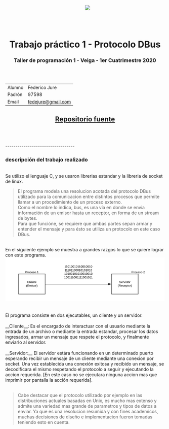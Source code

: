 

<center>
<div style="align: right"><img style="position:absolute" src="https://upload.wikimedia.org/wikipedia/commons/thumb/0/0d/FIUBA_gris_transparente.png/275px-FIUBA_gris_transparente.png"></div>

<br></br>
<br></br>


# <center>Trabajo práctico 1 - Protocolo DBus</center>
### <center>Taller de programación 1 - Veiga - 1er Cuatrimestre 2020

<br></br>

| | |
|---|---|
|  Alumno | Federico Jure  |
| Padrón  |  97598 |
| Email   | fedejure@gmail.com |
## [<center>Repositorio fuente](https://github.com/FedeJure/DBusProtocol)


<br></br>
</center>
----------------------------------

### descripción del trabajo realizado
<br/>Se utilizo el lenguaje C, y se usaron librerias estandar y la libreria de socket de linux.
> El programa modela una resolucion acotada del protocolo DBus utilizado para la comunicacion entre distintos procesos que permite llamar a un procedimiento de un proceso externo. <br/>Como el nombre lo indica, bus, es una vía en donde se envia información de un emisor hasta un receptor, en forma de un stream de bytes. 
<br/> Para que funcióne, se requiere que ambas partes sepan armar y entender el mensaje y para ésto se utiliza un protocolo en este caso DBus.
<br/>
En el siguiente ejemplo se muestra a grandes razgos lo que se quiere lograr con este programa.
<img src="diagrama_inicial.png"/>
<br/>
<br/>

<br/>
El programa consiste en dos ejecutables, un cliente y un servidor.
<br/><br/> 
__Cliente__: Es el encargado de interactuar con el usuario mediante la entrada de un archivo o mediante la entrada estandar, procesar los datos ingresados, armar un mensaje que respete el protocolo, y finalmente enviarlo al servidor. 
<br/><br/>
__Servidor:__ El servidor estára funcionando en un determinado puerto esperando recibir un mensaje de un cliente mediante una conexion por socket. Una vez establecida una conexión exitosa y recibido un mensaje, se decodificara el mismo respetando el protocolo a seguir y ejecutando la accion requerida. [En este caso no se ejecutara ninguna accion mas que imprimir por pantalla la acción requerida].
<br/><br/>

>Cabe destacar que el protocolo utilizado por ejemplo en las distribuciones actuales basadas en Unix, es mucho mas extenso y admite una variedad mas grande de parametros y tipos de datos a enviar. Ya que es una resolucion resumida y con fines academicos, muchas decisiones de diseño e implementacion fueron tomadas teniendo esto en cuenta.